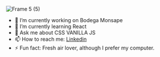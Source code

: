 ![Frame 5 (5)](https://user-images.githubusercontent.com/84512369/138598501-6dbfaf02-0835-44b0-b3fd-b65791e746ea.png)




- 🔭 I’m currently working on Bodega Monsape
- 🌱 I’m currently learning React
- 💬 Ask me about CSS VANILLA JS
- 📫 How to reach me: <a href= "https://www.linkedin.com/notifications/">Linkedin</a>
- ⚡ Fun fact: Fresh air lover, although I prefer my computer.
